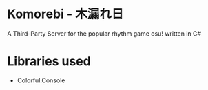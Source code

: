 # Komorebi - 木漏れ日

A Third-Party Server for the popular rhythm game osu! written in C#

# Libraries used
* Colorful.Console
